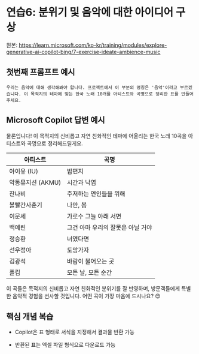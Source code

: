 # 연습6: 분위기 및 음악에 대한 아이디어 구상

원본: https://learn.microsoft.com/ko-kr/training/modules/explore-generative-ai-copilot-bing/7-exercise-ideate-ambience-music

## 첫번째 프롬프트 예시

```
우리는 음악에 대해 생각해봐야 합니다. 프로젝트에서 이 부분의 명칭은 '음악'이라고 부르겠습니다. 이 목적지의 테마에 맞는 한국 노래 10개를 아티스트와 곡명으로 정리한 표를 만들어 주세요.
```

## Microsoft Copilot 답변 예시
물론입니다! 이 목적지의 신비롭고 자연 친화적인 테마에 어울리는 한국 노래 10곡을 아티스트와 곡명으로 정리해드릴게요.

| 아티스트 | 곡명 |
|----------|------|
| 아이유 (IU) | 밤편지 |
| 악동뮤지션 (AKMU) | 시간과 낙엽 |
| 잔나비 | 주저하는 연인들을 위해 |
| 볼빨간사춘기 | 나만, 봄 |
| 이문세 | 가로수 그늘 아래 서면 |
| 백예린 | 그건 아마 우리의 잘못은 아닐 거야 |
| 정승환 | 너였다면 |
| 선우정아 | 도망가자 |
| 김광석 | 바람이 불어오는 곳 |
| 폴킴 | 모든 날, 모든 순간 |

이 곡들은 목적지의 신비롭고 자연 친화적인 분위기를 잘 반영하며, 방문객들에게 특별한 음악적 경험을 선사할 것입니다. 어떤 곡이 가장 마음에 드시나요? 😊


## 핵심 개념 복습

- Copilot은 표 형태로 서식을 지정해서 결과물 반환 가능

- 반환된 표는 엑셀 파일 형식으로 다운로드 가능
